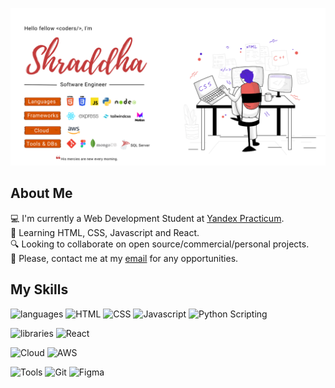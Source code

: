 ![my-github-banner](images/github-banner-new.png)

## About Me
💻 I'm currently a Web Development Student at [Yandex Practicum](https://practicum.yandex.com/).  
🌱 Learning HTML, CSS, Javascript and React.  
🔍 Looking to collaborate on open source/commercial/personal projects.  
📮 Please, contact me at my [email](mailto:mailmeatshraddha@gmail.com) for any opportunities.

## My Skills
![languages](https://img.shields.io/static/v1?label=&message=LANGUAGES&color=ff5349&style=flat-square)
![HTML](https://img.shields.io/static/v1?label=&message=HTML&color=f5f5f5&style=flat-square&logo=html5&logoColor=black)
![CSS](https://img.shields.io/static/v1?label=&message=CSS&color=f5f5f5&style=flat-square&logo=css3&logoColor=black)
![Javascript](https://img.shields.io/static/v1?label=&message=JS&color=f5f5f5&style=flat-square&logo=javascript&logoColor=black)
![Python Scripting](https://img.shields.io/static/v1?label=&message=Python&color=f5f5f5&style=flat-square&logo=python&logoColor=black)

![libraries](https://img.shields.io/static/v1?label=&message=LIBRARIES&color=ff5349&style=flat-square)
![React](https://img.shields.io/static/v1?label=&message=React&color=f5f5f5&style=flat-square&logo=react&logoColor=black)

![Cloud](https://img.shields.io/static/v1?label=&message=CLOUD+ECOSYSTEM&color=ff5349&style=flat-square)
![AWS](https://img.shields.io/static/v1?label=&message=AWS&color=f5f5f5&style=flat-square&logo=amazonaws&logoColor=black)

![Tools](https://img.shields.io/static/v1?label=&message=TOOLS&color=ff5349&style=flat-square)
![Git](https://img.shields.io/static/v1?label=&message=Git&color=f5f5f5&style=flat-square&logo=git&logoColor=black)
![Figma](https://img.shields.io/static/v1?label=&message=Figma&color=f5f5f5&style=flat-square&logo=figma&logoColor=black)
